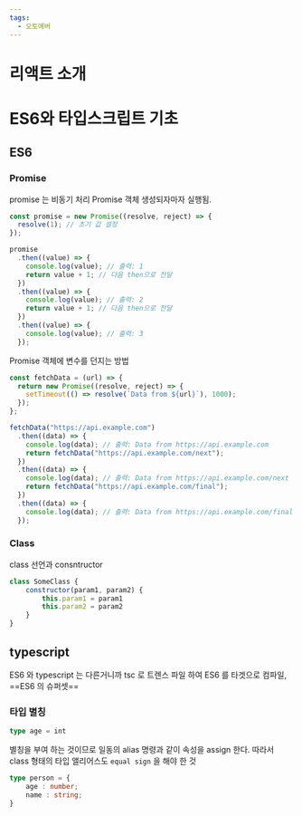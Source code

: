 ```yaml
---
tags:
  - 오토에버
---
```

# 리액트 소개
# ES6와 타입스크립트 기초
## ES6
### Promise
promise 는 비동기 처리 
Promise 객체 생성되자마자 실행됨.
```javascript
const promise = new Promise((resolve, reject) => {
  resolve(1); // 초기 값 설정
});

promise
  .then((value) => {
    console.log(value); // 출력: 1
    return value + 1; // 다음 then으로 전달
  })
  .then((value) => {
    console.log(value); // 출력: 2
    return value + 1; // 다음 then으로 전달
  })
  .then((value) => {
    console.log(value); // 출력: 3
  });

```

Promise 객체에 변수를 던지는 방법

```javascript
const fetchData = (url) => {
  return new Promise((resolve, reject) => {
    setTimeout(() => resolve(`Data from ${url}`), 1000);
  });
};

fetchData("https://api.example.com")
  .then((data) => {
    console.log(data); // 출력: Data from https://api.example.com
    return fetchData("https://api.example.com/next");
  })
  .then((data) => {
    console.log(data); // 출력: Data from https://api.example.com/next
    return fetchData("https://api.example.com/final");
  })
  .then((data) => {
    console.log(data); // 출력: Data from https://api.example.com/final
  });

```

### Class
class 선언과 consntructor
```javascript
class SomeClass {
	constructor(param1, param2) {
		this.param1 = param1
		this.param2 = param2
	}
}
```
## typescript
ES6 와 typescript 는 다른거니까
tsc 로 트렌스 파일 하여 ES6 를 타겟으로 컴파일, ==ES6 의 슈퍼셋==
### 타입 별칭
```typescript
type age = int
```
별칭을 부여 하는 것이므로 일동의 alias 명령과 같이 속성을 assign 한다.
따라서 class 형태의 타입 앨리어스도 `equal sign` 을 해야 한 것
```typescript
type person = {
	age : number;
	name : string;
}
```

